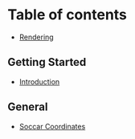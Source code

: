 # Table of contents

* [Rendering](README.md)

## Getting Started

* [Introduction](getting-started/introduction.md)

## General

* [Soccar Coordinates](general/soccar-coordinates.md)

